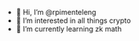 - 👋 Hi, I’m @rpimenteleng
- 👀 I’m interested in all things crypto
- 🌱 I’m currently learning zk math

<!---
rpimenteleng/rpimenteleng is a ✨ special ✨ repository because its `README.md` (this file) appears on your GitHub profile.
You can click the Preview link to take a look at your changes.
--->
